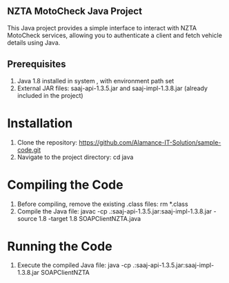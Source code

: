 ## NZTA MotoCheck Java Project

This Java project provides a simple interface to interact with NZTA MotoCheck services, allowing you to authenticate a client and fetch vehicle details using Java.

## Prerequisites

1. Java 1.8 installed in system , with environment path set
2. External JAR files: saaj-api-1.3.5.jar and saaj-impl-1.3.8.jar (already included in the project)

# Installation

1. Clone the repository:
   https://github.com/Alamance-IT-Solution/sample-code.git
2. Navigate to the project directory:
   cd java

# Compiling the Code

1. Before compiling, remove the existing .class files:
   rm \*.class
2. Compile the Java file:
   javac -cp .:saaj-api-1.3.5.jar:saaj-impl-1.3.8.jar -source 1.8 -target 1.8 SOAPClientNZTA.java

# Running the Code

1. Execute the compiled Java file:
   java -cp .:saaj-api-1.3.5.jar:saaj-impl-1.3.8.jar SOAPClientNZTA
